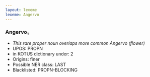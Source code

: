 ```yaml
---
layout: lexeme
lexeme: Angervo
---
```


###  Angervo₁

* _This rare proper noun overlaps more common *Angervo* (flower)_
* UPOS:  PROPN
* in KOTUS dictionary under:  2
* Origins: finer 
* Possible NER class:  LAST
* Blacklisted:  PROPN-BLOCKING

